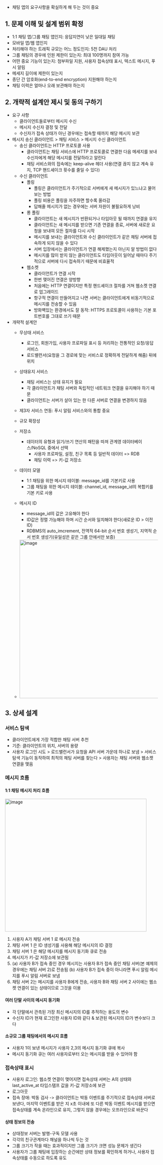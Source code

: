 - 채팅 앱의 요구사항을 확실하게 해 두는 것이 중요

## 1. 문제 이해 및 설계 범위 확정
- 1:1 채팅 앱/그룹 채팅 앱인지: 응답지연이 낮은 일대일 채팅
- 모바일 앱/웹 앱인지
- 처리해야 하는 트래픽 규모는 어느 정도인지: 5천 DAU 처리
- 그룹 채팅의 경우에 인원 제한이 있는지: 최대 100명까지 참여 가능
- 어떤 중요 기능이 있는지: 첨부파일 지원, 사용자 접속상태 표시, 텍스트 메시지, 푸시 알림
- 메세지 길이에 제한이 있는지
- 종단 간 암호화(end-to-end encryption) 지원해야 하는지
- 채팅 이력은 얼마나 오래 보관해야 하는지

## 2. 개략적 설계안 제시 및 동의 구하기
- 요구 사항
  - 클라이언트들로부터 메시지 수신
  - 메시지 수신자 결정 및 전달
  - 수신자가 접속 상태가 아닌 경우에는 접속할 때까지 해당 메시지 보관
- 메시지 송신 클라이언트 > 채팅 서비스 > 메시지 수신 클라이언트
  - 송신 클라이언트는 HTTP 프로토콜 사용
    - 클라이언트는 채팅 서비스에 HTTP 프로토콜로 연결한 다음 메세지를 보내 수신자에게 해당 메시지를 전달하라고 알린다
    - 채팅 서비스와의 접속에는 keep-alive 헤더 사용(연결 끊지 않고 계속 유지, TCP 핸드셰이크 횟수를 줄일 수 있다)
  - 수신 클라이언트
    - 폴링
      - 폴링은 클라이언트가 주기적으로 서버에게 새 메시지가 있느냐고 물어보는 방법
      - 폴링 비용은 폴링을 자주하면 할수록 올라감
      - 답해줄 메시지가 없는 경우에는 서버 자원이 불필요하게 낭비
    - 롱 폴링
      - 클라이언트는 새 메시지가 반환되거나 타임아웃 될 때까지 연결을 유지
      - 클라이언트는 새 메시지를 받으면 기존 연결을 종료, 서버에 새로운 요청을 보내여 모든 절차를 다시 시작
      - 메시지를 보내는 클라이언트와 수신 클라이언트가 같은 채팅 서버에 접속하게 되지 않을 수 있다
      - 서버 입장에서는 클라이언트가 연결 해제했는지 아닌지 알 방법이 없다
      - 메시지를 많이 받지 않는 클라이언트도 타임아웃이 일어날 때마다 주기적으로 서버에 다시 접속하기 때문에 비효율적
    - 웹소켓
      - 클라이언트가 연결 시작
      - 한번 맺어진 연결은 양방향
      - 처음에는 HTTP 연결이지만 특정 핸드셰이크 절차를 거쳐 웹소켓 연결로 업그레이드
      - 항구적 연결이 만들어지고 나면 서버는 클라이언트에게 비동기적으로 메시지를 전송할 수 있음
      - 방화벽있는 환경에서도 잘 동작: HTTPS 프로토콜이 사용하는 기본 포트번호를 그대로 쓰기 때문
- 개략적 설계안
  - 무상태 서비스
    - 로그인, 회원가입, 사용자 프로파일 표시 등 처리하는 전통적인 요청/응답 서비스
    - 로드밸런서(요청을 그 경로에 맞는 서비스로 정확하게 전달하게 해줌) 뒤에 위치
  - 상태유지 서비스
    - 채팅 서비스는 상태 유지가 필요
    - 각 클라이언트가 채팅 서버와 독립적인 네트워크 연결을 유지해야 하기 때문
    - 클라이언트는 서버가 살아 있는 한 다른 서버로 연결을 변경하지 않음
  - 제3자 서비스 연동: 푸시 알림 서비스와의 통합 중요
  - 규모 확장성
  - 저장소
    - 데이터의 유형과 읽기/쓰기 연산의 패턴을 따져 관계영 데이터베이스/NoSQL 중에서 선택
      - 사용자 프로파일, 설정, 친구 목록 등 일반적 데이터 => RDB
      - 채팅 이력 => 키-값 저장소
  - 데이터 모델
    - 1:1 채팅을 위한 메시지 테이블: message_id를 기본키로 사용
    - 그룹 채팅을 위한 메시지 테이블: channel_id, message_id의 복합키를 기본 키로 사용
  - 메시지 ID
    - message_id의 값은 고유해야 한다
    - ID값은 정렬 가능해야 하며 시간 순서와 일치해야 한다(새로운 ID > 이전 ID)
    - RDBMS의 auto_imcrement, 전역적 64-bit 순서 번호 생성기, 지역적 순서 번호 생성기(유일성은 같은 그룹 안에서만 보증)

  - <img width="522" height="520" alt="image" src="https://github.com/user-attachments/assets/713093d5-e78d-430f-bbd5-c2c036090570" />


## 3. 상세 설계
### 서비스 탐색
- 클라이언트에게 가장 적합한 채팅 서버 추천
- 기준: 클라이언트의 위치, 서버의 용량
- 사용자 로그인 시도 > 로드밸런서가 요청을 API 서버 가운데 하나로 보냄 > 서비스 탐색 기능이 동작하여 최적의 채팅 서버를 찾는다 > 사용자는 채팅 서버와 웹소켓 연결을 맺음
### 메시지 흐름
#### 1:1 채팅 메시지 처리 흐름
<img width="466" height="436" alt="image" src="https://github.com/user-attachments/assets/0b8fde61-bcf1-4812-805f-8597c0e7797b" />

1. 사용자 A가 채팅 서버 1 로 메시지 전송
2. 채팅 서버 1 은 ID 생성기를 사용해 해당 메시지의 ID 결정
3. 채팅 서버 1 은 해당 메시지를 메시지 동기화 큐로 전송
4. 메시지가 키-값 저장소에 보관됨
5. (a) 사용자 B가 접속 중인 경우 메시지는 사용자 B가 접속 중인 채팅 서버(본 예제의 경우에는 채팅 서버 2)로 전송됨 (b) 사용자 B가 접속 중이 아니라면 푸시 알림 메시지를 푸시 알림 서버로 보냄
6. 채팅 서버 2는 메시지를 사용자 B에게 전송, 사용자 B와 채팅 서버 2 사이에는 웹소켓 연결이 있는 상태이므로 그것을 이용

#### 여러 단말 사이의 메시지 동기화
  - 각 단말에서 관측된 가장 최신 메시지의 ID를 추적하는 용도의 변수
  - 수신자 ID가 현재 로그인한 사용자 ID와 같다 & 보관된 메시지의 ID가 변수보다 크다
#### 소규모 그룹 채팅에서의 메시지 흐름
  - 사용자 1이 보낸 메시지가 사용자 2,3의 메시지 동기화 큐에 복사
  - 메시지 동기화 큐는 여러 사용자로부터 오는 메시지를 받을 수 있어야 함
### 접속상태 표시
- 사용자 로그인: 웹소켓 연결이 맺어지면 접속상태 서버는 A의 상태와 last_active_at 타임스탬프 값을 키-값 저장소에 보관
- 로그아웃
- 접속 장애: 박동 검사 -> 클라이언트는 박동 이벤트를 주기적으로 접속상태 서버로 보낸다, 마지막 이벤트를 받은 지 x초 이내에 또 다른 박동 이벤트 메시지를 받으면 접속상태를 계속 온라인으로 유지, 그렇지 않을 경우에는 오프라인으로 바꾼다
#### 상태 정보의 전송
- 상태정보 서버는 발행-구독 모델 사용
- 각각의 친구관계마다 채널을 하나씩 두는 것
- 그룹 크기가 작을 때는 효과적이지만 그룹 크기가 크면 성능 문제가 생긴다
- 사용자가 그룹 채팅에 입장하는 순간에만 상태 정보를 확인하게 하거나, 사용자 접속상태를 수동으로 하도록 유도
